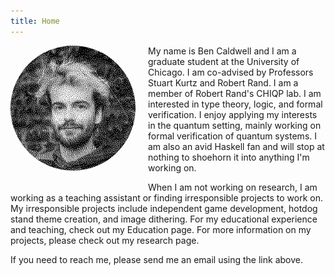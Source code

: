 ```yaml
---
title: Home
---
```

<img src="/images/dithersquarelow.png" style="float: left; margin-right: 20px; margin-bottom: 20px; width: 200px; border-radius: 50%;" />

My name is Ben Caldwell and I am a graduate student at the University of Chicago. 
I am co-advised by Professors Stuart Kurtz and Robert Rand. I am a member of Robert Rand's CHIQP lab. 
I am interested in type theory, logic, and formal verification. 
I enjoy applying my interests in the quantum setting, mainly working on formal verification of quantum systems. 
I am also an avid Haskell fan and will stop at nothing to shoehorn it into anything I'm working on.

When I am not working on research, I am working as a teaching assistant or finding irresponsible projects to work on. 
My irresponsible projects include independent game development, hotdog stand theme creation, and image dithering. 
For my educational experience and teaching, check out my Education page. For more information on my projects, please check out my research page. 

If you need to reach me, please send me an email using the link above.
